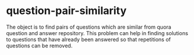 # question-pair-similarity
The object is to find pairs of questions which are similar from quora question and answer repository. This problem can help in finding solutions to questions that have already been answered so that repetitions of questions can be removed.

